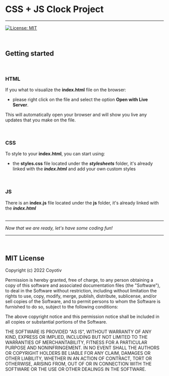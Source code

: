 # CSS + JS Clock Project

---   
 
[![License: MIT](https://img.shields.io/badge/License-MIT-yellow.svg)](https://opensource.org/licenses/MIT)

&nbsp;  



## Getting started  
&nbsp;

### HTML  

  If you what to visualize the **index.html** file on the browser: 
  - please right click on the file and select the option **Open with Live Server**.  
    
  This will automatically open your browser and will show you live any updates that you make on the file.
  <p>&nbsp;</p>  

### CSS

To style to your **index.html**, you can start using: 
- the **styles.css** file located under the **_stylesheets_** folder, it's already linked with the **_index.html_** and add your own custom styles
<p>&nbsp;</p>  

### JS

There is an **index.js** file located under the **js** folder, it's already linked with the **_index.html_**  
&nbsp;  

---

_Now that we are ready, let's have some coding fun!_  

---

&nbsp;
## MIT License

Copyright (c) 2022 Coyotiv

Permission is hereby granted, free of charge, to any person obtaining a copy
of this software and associated documentation files (the "Software"), to deal
in the Software without restriction, including without limitation the rights
to use, copy, modify, merge, publish, distribute, sublicense, and/or sell
copies of the Software, and to permit persons to whom the Software is
furnished to do so, subject to the following conditions:

The above copyright notice and this permission notice shall be included in all
copies or substantial portions of the Software.

THE SOFTWARE IS PROVIDED "AS IS", WITHOUT WARRANTY OF ANY KIND, EXPRESS OR
IMPLIED, INCLUDING BUT NOT LIMITED TO THE WARRANTIES OF MERCHANTABILITY,
FITNESS FOR A PARTICULAR PURPOSE AND NONINFRINGEMENT. IN NO EVENT SHALL THE
AUTHORS OR COPYRIGHT HOLDERS BE LIABLE FOR ANY CLAIM, DAMAGES OR OTHER
LIABILITY, WHETHER IN AN ACTION OF CONTRACT, TORT OR OTHERWISE, ARISING FROM,
OUT OF OR IN CONNECTION WITH THE SOFTWARE OR THE USE OR OTHER DEALINGS IN THE
SOFTWARE.
